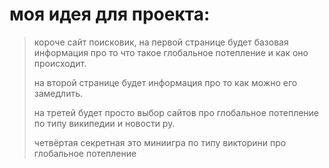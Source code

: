 # моя идея для проекта:
> короче сайт поисковик, на первой странице будет базовая информация про то что такое глобальное потепление и как оно происходит.
> 
> на второй странице будет информация про то как можно его замедлить.
> 
> на третей будет просто выбор сайтов про глобальное потепление по типу википедии и новости ру.
> 
> четвёртая секретная это миниигра по типу викторини про глобальное потепление
